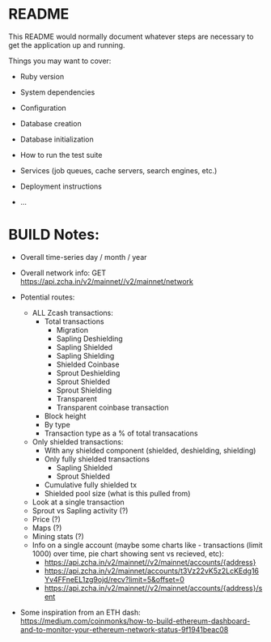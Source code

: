 # README

This README would normally document whatever steps are necessary to get the
application up and running.

Things you may want to cover:

* Ruby version

* System dependencies

* Configuration

* Database creation

* Database initialization

* How to run the test suite

* Services (job queues, cache servers, search engines, etc.)

* Deployment instructions

* ...

# BUILD Notes:

* Overall time-series day / month / year
* Overall network info: GET https://api.zcha.in/v2/mainnet//v2/mainnet/network
* Potential routes:
    * ALL Zcash transactions:
        * Total transactions
          * Migration
          * Sapling Deshielding
          * Sapling Shielded
          * Sapling Shielding
          * Shielded Coinbase
          * Sprout Deshielding
          * Sprout Shielded
          * Sprout Shielding
          * Transparent
          * Transparent coinbase transaction
        * Block height
        * By type
        * Transaction type as a % of total transacations
    * Only shielded transactions:
        * With any shielded component (shielded, deshielding, shielding)
        * Only fully shielded transactions
          * Sapling Shielded
          * Sprout Shielded
        * Cumulative fully shielded tx
        * Shielded pool size (what is this pulled from)
    * Look at a single transaction
    * Sprout vs Sapling activity (?)
    * Price (?)
    * Maps (?)
    * Mining stats (?)
    * Info on a single account (maybe some charts like - transactions (limit 1000) over time, pie chart showing sent vs recieved, etc):
      * https://api.zcha.in/v2/mainnet//v2/mainnet/accounts/{address}
      * https://api.zcha.in/v2/mainnet/accounts/t3Vz22vK5z2LcKEdg16Yv4FFneEL1zg9ojd/recv?limit=5&offset=0
      * https://api.zcha.in/v2/mainnet//v2/mainnet/accounts/{address}/sent


* Some inspiration from an ETH dash: https://medium.com/coinmonks/how-to-build-ethereum-dashboard-and-to-monitor-your-ethereum-network-status-9f1941beac08
